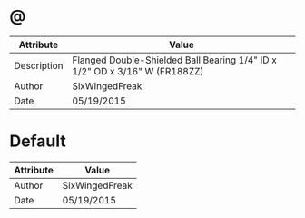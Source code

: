 # @
| Attribute | Value |
| ---  | ---     |
| Description | Flanged Double-Shielded Ball Bearing 1/4&quot; ID x 1/2&quot; OD x 3/16&quot; W (FR188ZZ) |
| Author | SixWingedFreak |
| Date | 05/19/2015 |
# Default
| Attribute | Value |
| ---  | ---     |
| Author | SixWingedFreak |
| Date | 05/19/2015 |
